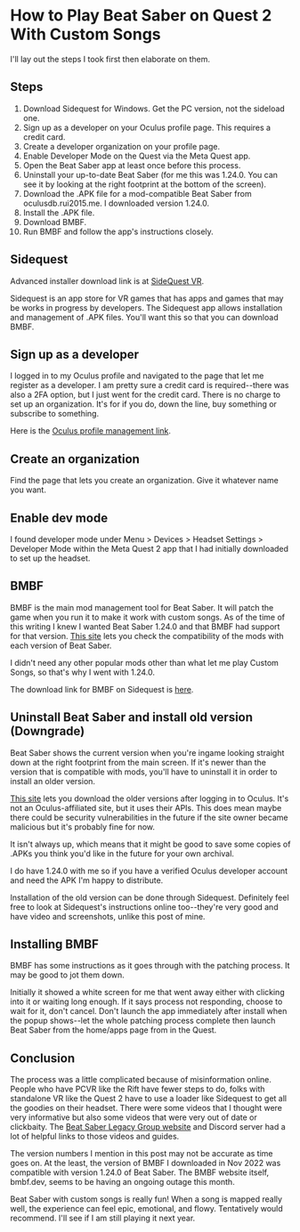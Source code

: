 # How to Play Beat Saber on Quest 2 With Custom Songs

I'll lay out the steps I took first then elaborate on them. 

## Steps

1. Download Sidequest for Windows. Get the PC version, not the sideload one. 
2. Sign up as a developer on your Oculus profile page. This requires a credit card.  
3. Create a developer organization on your profile page. 
4. Enable Developer Mode on the Quest via the Meta Quest app. 
5. Open the Beat Saber app at least once before this process. 
6. Uninstall your up-to-date Beat Saber (for me this was 1.24.0. You can see it by looking at the right footprint at the bottom of the screen).
7. Download the .APK file for a mod-compatible Beat Saber from oculusdb.rui2015.me. I downloaded version 1.24.0. 
8. Install the .APK file. 
9. Download BMBF.
10. Run BMBF and follow the app's instructions closely. 

## Sidequest

Advanced installer download link is at [SideQuest VR](https://sidequestvr.com/setup-howto). 

Sidequest is an app store for VR games that has apps and games that may be works in progress by developers. The Sidequest app allows installation and management of .APK files. You'll want this so that you can download BMBF. 

## Sign up as a developer

I logged in to my Oculus profile and navigated to the page that let me register as a developer. I am pretty sure a credit card is required--there was also a 2FA option, but I just went for the credit card. There is no charge to set up an organization. It's for if you do, down the line, buy something or subscribe to something. 

Here is the [Oculus profile management link](https://developer.oculus.com/manage/verify).

## Create an organization

Find the page that lets you create an organization. Give it whatever name you want. 

## Enable dev mode

I found developer mode under Menu > Devices > Headset Settings > Developer Mode within the Meta Quest 2 app that I had initially downloaded to set up the headset. 

## BMBF

BMBF is the main mod management tool for Beat Saber. It will patch the game when you run it to make it work with custom songs. As of the time of this writing I knew I wanted Beat Saber 1.24.0 and that BMBF had support for that version. [This site](https://computerelite.github.io/tools/Beat_Saber/questmods.html) lets you check the compatibility of the mods with each version of Beat Saber. 

I didn't need any other popular mods other than what let me play Custom Songs, so that's why I went with 1.24.0. 

The download link for BMBF on Sidequest is [here](https://sidequestvr.com/app/747).

## Uninstall Beat Saber and install old version (Downgrade)

Beat Saber shows the current version when you're ingame looking straight down at the right footprint from the main screen. If it's newer than the version that is compatible with mods, you'll have to uninstall it in order to install an older version. 

[This site](https://oculusdb.rui2015.me/id/2448060205267927) lets you download the older versions after logging in to Oculus. It's not an Oculus-affiliated site, but it uses their APIs. This does mean maybe there could be security vulnerabilities in the future if the site owner became malicious but it's probably fine for now. 

It isn't always up, which means that it might be good to save some copies of .APKs you think you'd like in the future for your own archival. 

I do have 1.24.0 with me so if you have a verified Oculus developer account and need the APK I'm happy to distribute. 

Installation of the old version can be done through Sidequest. Definitely feel free to look at Sidequest's instructions online too--they're very good and have video and screenshots, unlike this post of mine. 

## Installing BMBF

BMBF has some instructions as it goes through with the patching process. It may be good to jot them down. 

Initially it showed a white screen for me that went away either with clicking into it or waiting long enough. If it says process not responding, choose to wait for it, don't cancel. Don't launch the app immediately after install when the popup shows--let the whole patching process complete then launch Beat Saber from the home/apps page from in the Quest. 

## Conclusion

The process was a little complicated because of misinformation online. People who have PCVR like the Rift have fewer steps to do, folks with standalone VR like the Quest 2 have to use a loader like Sidequest to get all the goodies on their headset. There were some videos that I thought were very informative but also some videos that were very out of date or clickbaity. The [Beat Saber Legacy Group website](https://bslegacy.com/) and Discord server had a lot of helpful links to those videos and guides. 

The version numbers I mention in this post may not be accurate as time goes on. At the least, the version of BMBF I downloaded in Nov 2022 was compatible with version 1.24.0 of Beat Saber. The BMBF website itself, bmbf.dev, seems to be having an ongoing outage this month. 

Beat Saber with custom songs is really fun! When a song is mapped really well, the experience can feel epic, emotional, and flowy. Tentatively would recommend. I'll see if I am still playing it next year. 